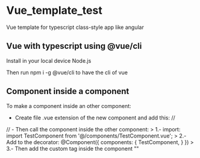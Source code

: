 # Vue_template_test

Vue template for typescript class-style app like angular

## Vue with typescript using @vue/cli

Install in your local device Node.js

Then run npm i -g @vue/cli to have the cli of vue

## Component inside a component
To make a component inside an other component:
- Create file .vue extension of the new component and add this:
//
<template>
</template>
<script lang="ts">
import { Component, Prop, Vue } from 'vue-property-decorator';
@Component
export default class TestComponent extends Vue {}
</script>
<style scoped>
</style>
//
- Then call the component inside the other component:
    > 1.- import: import TestComponent from '@/components/TestComponent.vue';
    > 2.- Add to the decorator: @Component({
                                    components: {
                                        TestComponent,
                                    }
                                })
    > 3.- Then add the custom tag inside the component "<TestComponent/>"